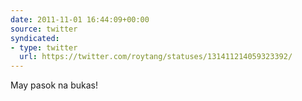 ```yaml
---
date: 2011-11-01 16:44:09+00:00
source: twitter
syndicated:
- type: twitter
  url: https://twitter.com/roytang/statuses/131411214059323392/
---
```


May pasok na bukas!